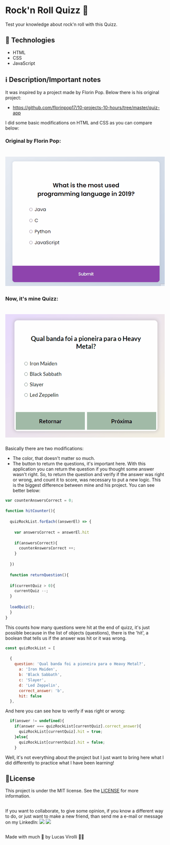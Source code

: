 # Rock'n Roll Quizz 🤘

Test your knowledge about rock'n roll with this Quizz.

## 🚀 Technologies
- HTML
- CSS
- JavaScript

## ℹ Description/Important notes

It was inspired by a project made by Florin Pop. Below there is his original project:
- https://github.com/florinpop17/10-projects-10-hours/tree/master/quiz-app

I did some basic modifications on HTML and CSS as you can compare below:
### Original by Florin Pop:

<h1>
  <img alt="FlorinPopQuizz" src="./assets/quizz-florin-pop.gif" />
</h1>

### Now, it's mine Quizz:

<h1>
  <img alt="FlorinPopQuizz" src="./assets/quizz-lucas-virolli.gif" />
</h1>

Basically there are two modifications:
- The color, that doesn't matter so much.
- The button to return the questions, it's important here. With this application you can return the question if you thought some answer wasn't right.
So, to return the question and verify if the answer was right or wrong, and count it to score, was necessary to put a new logic. This is the biggest difference between mine and his project. You can see better below:

```javascript
var counterAnswersCorrect = 0;

function hitCounter(){

  quizRockList.forEach((answerEl) => {

    var answersCorrect = answerEl.hit

    if(answersCorrect){
      counterAnswersCorrect ++;
    }

  })
  
  function returnQuestion(){

  if(currentQuiz > 0){
    currentQuiz --;
  }

  loadQuiz();
  }
}
```
This counts how many questions were hit at the end of quizz, it's just possible because in the list of objects (questions), there is the 'hit', a boolean that tells us if the answer was hit or it was wrong.
```javascript
const quizRockList = [
  
  {
    question: 'Qual banda foi a pioneira para o Heavy Metal?',
      a: 'Iron Maiden',
      b: 'Black Sabbath',
      c: 'Slayer',
      d: 'Led Zeppelin',
      correct_answer: 'b',
      hit: false
  }, 
```
And here you can see how to verify if was right or wrong:
```javascript
  if(answer != undefined){
    if(answer === quizRockList[currentQuiz].correct_answer){
      quizRockList[currentQuiz].hit = true;
    }else{
      quizRockList[currentQuiz].hit = false;
    }
```
Well, it's not everything about the project but I just want to bring here what I did differently to practice what I have been learning!

## 📝License
This project is under the MIT license. See the [LICENSE](https://choosealicense.com/licenses/mit/) for more information.

##

If you want to collaborate, to give some opinion, if you know a different way to do, or just want to make a new friend, than send me a e-mail or message on my LinkedIn:
 <a href = "mailto:lucas.virolli2@gmail.com"><img src="https://img.shields.io/badge/Gmail-D14836?style=for-the-badge&logo=gmail&logoColor=white" target="_blank"></a>
 <a href="https://www.linkedin.com/in/lucasvirollidalbello/" target="_blank"><img src="https://img.shields.io/badge/-LinkedIn-%230077B5?style=for-the-badge&logo=linkedin&logoColor=white" target="_blank"></a> 

##

Made with much 💜 by Lucas Virolli 🙋‍♂️

